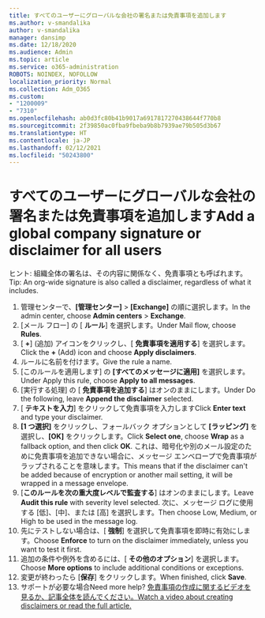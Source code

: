 ```yaml
---
title: すべてのユーザーにグローバルな会社の署名または免責事項を追加します
ms.author: v-smandalika
author: v-smandalika
manager: dansimp
ms.date: 12/18/2020
ms.audience: Admin
ms.topic: article
ms.service: o365-administration
ROBOTS: NOINDEX, NOFOLLOW
localization_priority: Normal
ms.collection: Adm_O365
ms.custom:
- "1200009"
- "7310"
ms.openlocfilehash: ab0d3fc80b41b9017a6917817270438644f770b8
ms.sourcegitcommit: 2f39850ac0fba9fbeba9b8b7939ae79b505d3b67
ms.translationtype: HT
ms.contentlocale: ja-JP
ms.lasthandoff: 02/12/2021
ms.locfileid: "50243800"
---
```

# <a name="add-a-global-company-signature-or-disclaimer-for-all-users"></a><span data-ttu-id="05917-102">すべてのユーザーにグローバルな会社の署名または免責事項を追加します</span><span class="sxs-lookup"><span data-stu-id="05917-102">Add a global company signature or disclaimer for all users</span></span>

<span data-ttu-id="05917-103">ヒント: 組織全体の署名は、その内容に関係なく、免責事項とも呼ばれます。</span><span class="sxs-lookup"><span data-stu-id="05917-103">Tip: An org-wide signature is also called a disclaimer, regardless of what it includes.</span></span>

1. <span data-ttu-id="05917-104">管理センターで、**[管理センター]** > **[Exchange]** の順に選択します。</span><span class="sxs-lookup"><span data-stu-id="05917-104">In the admin center, choose **Admin centers** > **Exchange**.</span></span>
2. <span data-ttu-id="05917-105">[メール フロー] の [ **ルール**] を選択します。</span><span class="sxs-lookup"><span data-stu-id="05917-105">Under Mail flow, choose **Rules**.</span></span>
3. <span data-ttu-id="05917-106">[ **+**] (追加) アイコンをクリックし、[ **免責事項を適用する**] を選択します。</span><span class="sxs-lookup"><span data-stu-id="05917-106">Click the **+** (Add) icon and choose **Apply disclaimers**.</span></span>
4. <span data-ttu-id="05917-107">ルールに名前を付けます。</span><span class="sxs-lookup"><span data-stu-id="05917-107">Give the rule a name.</span></span>
5. <span data-ttu-id="05917-108">[このルールを適用します] の **[すべてのメッセージに適用]** を選択します。</span><span class="sxs-lookup"><span data-stu-id="05917-108">Under Apply this rule, choose **Apply to all messages**.</span></span>
6. <span data-ttu-id="05917-109">[実行する処理] の [ **免責事項を追加する**] はオンのままにします。</span><span class="sxs-lookup"><span data-stu-id="05917-109">Under Do the following, leave **Append the disclaimer** selected.</span></span>
7. <span data-ttu-id="05917-110">[ **テキストを入力**] をクリックして免責事項を入力します</span><span class="sxs-lookup"><span data-stu-id="05917-110">Click **Enter text** and type your disclaimer.</span></span>
8. <span data-ttu-id="05917-111">**[1 つ選択]** をクリックし、フォールバック オプションとして **[ラッピング]** を選択し、**[OK]** をクリックします。</span><span class="sxs-lookup"><span data-stu-id="05917-111">Click **Select one**, choose **Wrap** as a fallback option, and then click **OK**.</span></span> <span data-ttu-id="05917-112">これは、暗号化や別のメール設定のために免責事項を追加できない場合に、メッセージ エンベロープで免責事項がラップされることを意味します。</span><span class="sxs-lookup"><span data-stu-id="05917-112">This means that if the disclaimer can't be added because of encryption or another mail setting, it will be wrapped in a message envelope.</span></span>
9. <span data-ttu-id="05917-113">[**このルールを次の重大度レベルで監査する**] はオンのままにします。</span><span class="sxs-lookup"><span data-stu-id="05917-113">Leave **Audit this rule** with severity level selected.</span></span> <span data-ttu-id="05917-114">次に、メッセージ ログに使用する [低]、[中]、または [高] を選択します。</span><span class="sxs-lookup"><span data-stu-id="05917-114">Then choose Low, Medium, or High to be used in the message log.</span></span>
10. <span data-ttu-id="05917-115">先にテストしない場合は、[ **強制**] を選択して免責事項を即時に有効にします。</span><span class="sxs-lookup"><span data-stu-id="05917-115">Choose **Enforce** to turn on the disclaimer immediately, unless you want to test it first.</span></span>
11. <span data-ttu-id="05917-116">追加の条件や例外を含めるには、[ **その他のオプション**] を選択します。</span><span class="sxs-lookup"><span data-stu-id="05917-116">Choose **More options** to include additional conditions or exceptions.</span></span>
12. <span data-ttu-id="05917-117">変更が終わったら [**保存**] をクリックします。</span><span class="sxs-lookup"><span data-stu-id="05917-117">When finished, click **Save**.</span></span>
13. <span data-ttu-id="05917-118">サポートが必要な場合</span><span class="sxs-lookup"><span data-stu-id="05917-118">Need more help?</span></span> [<span data-ttu-id="05917-119">免責事項の作成に関するビデオを見るか、記事全体を読んでください。</span><span class="sxs-lookup"><span data-stu-id="05917-119">Watch a video about creating disclaimers or read the full article.</span></span>](https://support.office.com/article/2d75860f-c527-4352-a7f6-73eba54c0c72?wt.mc_id=Chat_GlobalSignature)